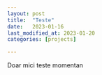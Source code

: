 ```yaml
---
layout: post
title:  "Teste"
date:   2023-01-16
last_modified_at: 2023-01-20
categories: [projects]

---
```



Doar mici teste momentan